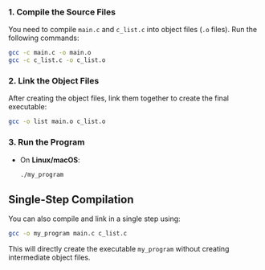 

### 1. Compile the Source Files

You need to compile `main.c` and `c_list.c` into object files (`.o` files). Run the following commands:

```bash
gcc -c main.c -o main.o
gcc -c c_list.c -o c_list.o
```

### 2. Link the Object Files

After creating the object files, link them together to create the final executable:

```bash
gcc -o list main.o c_list.o
```


### 3. Run the Program

- On **Linux/macOS**:
  ```bash
  ./my_program
  ```


## Single-Step Compilation

You can also compile and link in a single step using:

```bash
gcc -o my_program main.c c_list.c
```

This will directly create the executable `my_program` without creating intermediate object files.

